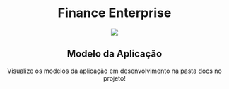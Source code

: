 <h1 align="center"> Finance Enterprise </h1>
<p align="center"> <img src="http://img.shields.io/static/v1?label=STATUS&message=EM%20DESENVOLVIMENTO&color=GREEN&style=for-the-badge"/></p>

<h2 align="center"> Modelo da Aplicação </h2>
<p align="center"> Visualize os modelos da aplicação em desenvolvimento na pasta <a href="https://github.com/JanineMilena/FinanceEnterprise/tree/development/doc"> docs</a> no projeto! </p>
